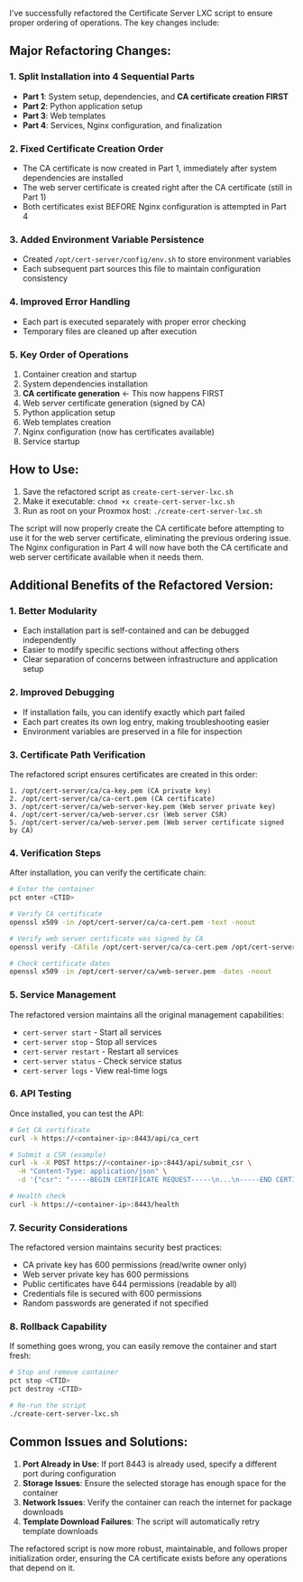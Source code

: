 I've successfully refactored the Certificate Server LXC script to ensure proper ordering of operations. The key changes include:

## **Major Refactoring Changes:**

### 1. **Split Installation into 4 Sequential Parts**
   - **Part 1**: System setup, dependencies, and **CA certificate creation FIRST**
   - **Part 2**: Python application setup
   - **Part 3**: Web templates
   - **Part 4**: Services, Nginx configuration, and finalization

### 2. **Fixed Certificate Creation Order**
   - The CA certificate is now created in Part 1, immediately after system dependencies are installed
   - The web server certificate is created right after the CA certificate (still in Part 1)
   - Both certificates exist BEFORE Nginx configuration is attempted in Part 4

### 3. **Added Environment Variable Persistence**
   - Created `/opt/cert-server/config/env.sh` to store environment variables
   - Each subsequent part sources this file to maintain configuration consistency

### 4. **Improved Error Handling**
   - Each part is executed separately with proper error checking
   - Temporary files are cleaned up after execution

### 5. **Key Order of Operations**
   1. Container creation and startup
   2. System dependencies installation
   3. **CA certificate generation** ← This now happens FIRST
   4. Web server certificate generation (signed by CA)
   5. Python application setup
   6. Web templates creation
   7. Nginx configuration (now has certificates available)
   8. Service startup

## **How to Use:**

1. Save the refactored script as `create-cert-server-lxc.sh`
2. Make it executable: `chmod +x create-cert-server-lxc.sh`
3. Run as root on your Proxmox host: `./create-cert-server-lxc.sh`

The script will now properly create the CA certificate before attempting to use it for the web server certificate, eliminating the previous ordering issue. The Nginx configuration in Part 4
will now have both the CA certificate and web server certificate available when it needs them.

## **Additional Benefits of the Refactored Version:**

### 1. **Better Modularity**
- Each installation part is self-contained and can be debugged independently
- Easier to modify specific sections without affecting others
- Clear separation of concerns between infrastructure and application setup

### 2. **Improved Debugging**
- If installation fails, you can identify exactly which part failed
- Each part creates its own log entry, making troubleshooting easier
- Environment variables are preserved in a file for inspection

### 3. **Certificate Path Verification**
The refactored script ensures certificates are created in this order:
```
1. /opt/cert-server/ca/ca-key.pem (CA private key)
2. /opt/cert-server/ca/ca-cert.pem (CA certificate)
3. /opt/cert-server/ca/web-server-key.pem (Web server private key)
4. /opt/cert-server/ca/web-server.csr (Web server CSR)
5. /opt/cert-server/ca/web-server.pem (Web server certificate signed by CA)
```

### 4. **Verification Steps**
After installation, you can verify the certificate chain:
```bash
# Enter the container
pct enter <CTID>

# Verify CA certificate
openssl x509 -in /opt/cert-server/ca/ca-cert.pem -text -noout

# Verify web server certificate was signed by CA
openssl verify -CAfile /opt/cert-server/ca/ca-cert.pem /opt/cert-server/ca/web-server.pem

# Check certificate dates
openssl x509 -in /opt/cert-server/ca/web-server.pem -dates -noout
```

### 5. **Service Management**
The refactored version maintains all the original management capabilities:
- `cert-server start` - Start all services
- `cert-server stop` - Stop all services
- `cert-server restart` - Restart all services
- `cert-server status` - Check service status
- `cert-server logs` - View real-time logs

### 6. **API Testing**
Once installed, you can test the API:
```bash
# Get CA certificate
curl -k https://<container-ip>:8443/api/ca_cert

# Submit a CSR (example)
curl -k -X POST https://<container-ip>:8443/api/submit_csr \
  -H "Content-Type: application/json" \
  -d '{"csr": "-----BEGIN CERTIFICATE REQUEST-----\n...\n-----END CERTIFICATE REQUEST-----", "auto_approve": true}'

# Health check
curl -k https://<container-ip>:8443/health
```

### 7. **Security Considerations**
The refactored version maintains security best practices:
- CA private key has 600 permissions (read/write owner only)
- Web server private key has 600 permissions
- Public certificates have 644 permissions (readable by all)
- Credentials file is secured with 600 permissions
- Random passwords are generated if not specified

### 8. **Rollback Capability**
If something goes wrong, you can easily remove the container and start fresh:
```bash
# Stop and remove container
pct stop <CTID>
pct destroy <CTID>

# Re-run the script
./create-cert-server-lxc.sh
```

## **Common Issues and Solutions:**

1. **Port Already in Use**: If port 8443 is already used, specify a different port during configuration
2. **Storage Issues**: Ensure the selected storage has enough space for the container
3. **Network Issues**: Verify the container can reach the internet for package downloads
4. **Template Download Failures**: The script will automatically retry template downloads

The refactored script is now more robust, maintainable, and follows proper initialization order, ensuring the CA certificate exists before any operations that depend on it.
